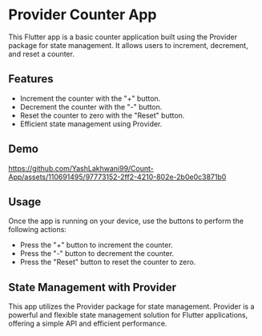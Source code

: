 # Provider Counter App

This Flutter app is a basic counter application built using the Provider package for state management. It allows users to increment, decrement, and reset a counter.

## Features

- Increment the counter with the "+" button.
- Decrement the counter with the "-" button.
- Reset the counter to zero with the "Reset" button.
- Efficient state management using Provider.

## Demo

https://github.com/YashLakhwani99/Count-App/assets/110691495/97773152-2ff2-4210-802e-2b0e0c3871b0

## Usage

Once the app is running on your device, use the buttons to perform the following actions:

- Press the "+" button to increment the counter.
- Press the "-" button to decrement the counter.
- Press the "Reset" button to reset the counter to zero.

## State Management with Provider

This app utilizes the Provider package for state management. Provider is a powerful and flexible state management solution for Flutter applications, offering a simple API and efficient performance.